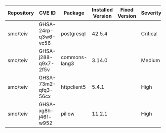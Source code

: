 | Repository | CVE ID              | Package       | Installed Version | Fixed Version | Severity  | Type         |
|------------|-------------------|---------------|-----------------|---------------|-----------|--------------|
| smo/teiv   | GHSA-24rp-q3w6-vc56 | postgresql    | 42.5.4          |               | Critical  | java-archive |
| smo/teiv   | GHSA-j288-q9x7-2f5v | commons-lang3 | 3.14.0          |               | Medium    | java-archive |
| smo/teiv   | GHSA-73m2-qfq3-56cx | httpclient5   | 5.4.1           |               | High      | java-archive |
| smo/teiv   | GHSA-xg8h-j46f-w952 | pillow        | 11.2.1          |               | High      | python       |
